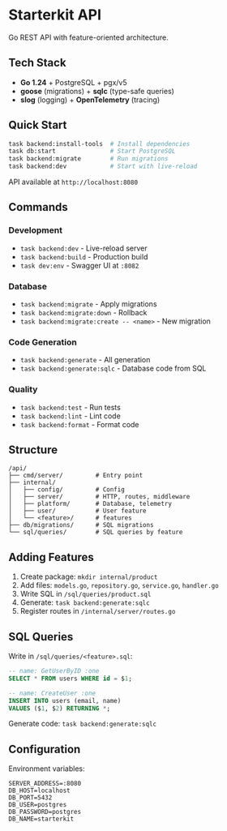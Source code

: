 # Starterkit API

Go REST API with feature-oriented architecture.

## Tech Stack

- **Go 1.24** + PostgreSQL + pgx/v5
- **goose** (migrations) + **sqlc** (type-safe queries)
- **slog** (logging) + **OpenTelemetry** (tracing)

## Quick Start

```bash
task backend:install-tools  # Install dependencies
task db:start               # Start PostgreSQL
task backend:migrate        # Run migrations
task backend:dev            # Start with live-reload
```

API available at `http://localhost:8080`

## Commands

### Development
- `task backend:dev` - Live-reload server
- `task backend:build` - Production build
- `task dev:env` - Swagger UI at `:8082`

### Database
- `task backend:migrate` - Apply migrations
- `task backend:migrate:down` - Rollback
- `task backend:migrate:create -- <name>` - New migration

### Code Generation
- `task backend:generate` - All generation
- `task backend:generate:sqlc` - Database code from SQL

### Quality
- `task backend:test` - Run tests
- `task backend:lint` - Lint code
- `task backend:format` - Format code

## Structure

```
/api/
├── cmd/server/         # Entry point
├── internal/
│   ├── config/         # Config
│   ├── server/         # HTTP, routes, middleware
│   ├── platform/       # Database, telemetry
│   ├── user/           # User feature
│   └── <feature>/      # features
├── db/migrations/      # SQL migrations
└── sql/queries/        # SQL queries by feature
```

## Adding Features

1. Create package: `mkdir internal/product`
2. Add files: `models.go`, `repository.go`, `service.go`, `handler.go`
3. Write SQL in `/sql/queries/product.sql`
4. Generate: `task backend:generate:sqlc`
5. Register routes in `/internal/server/routes.go`

## SQL Queries

Write in `/sql/queries/<feature>.sql`:

```sql
-- name: GetUserByID :one
SELECT * FROM users WHERE id = $1;

-- name: CreateUser :one
INSERT INTO users (email, name)
VALUES ($1, $2) RETURNING *;
```

Generate code: `task backend:generate:sqlc`

## Configuration

Environment variables:

```env
SERVER_ADDRESS=:8080
DB_HOST=localhost
DB_PORT=5432
DB_USER=postgres
DB_PASSWORD=postgres
DB_NAME=starterkit
```
